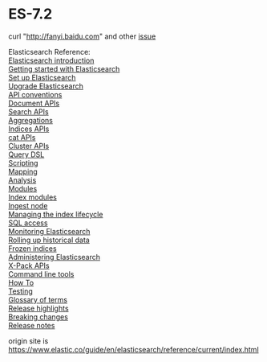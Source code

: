 # ES-7.2
curl "http://fanyi.baidu.com" and other [issue]()

Elasticsearch Reference:  
[Elasticsearch introduction](./Elasticsearch-introduction.md)   
[Getting started with Elasticsearch]()  
[Set up Elasticsearch]()  
[Upgrade Elasticsearch]()  
[API conventions]()    
[Document APIs]()    
[Search APIs]()    
[Aggregations]()  
[Indices APIs]()    
[cat APIs]()    
[Cluster APIs]()  
[Query DSL]()  
[Scripting]()  
[Mapping]()  
[Analysis]()  
[Modules]()  
[Index modules]()  
[Ingest node]()  
[Managing the index lifecycle]()  
[SQL access]()  
[Monitoring Elasticsearch]()  
[Rolling up historical data]()  
[Frozen indices]()  
[Administering Elasticsearch]()  
[X-Pack APIs]()  
[Command line tools]()  
[How To]()  
[Testing]()  
[Glossary of terms]()  
[Release highlights]()  
[Breaking changes]()  
[Release notes]()  

origin site is https://www.elastic.co/guide/en/elasticsearch/reference/current/index.html
